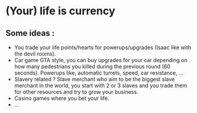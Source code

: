 # (Your) life is currency
## Some ideas :
- You trade your life points/hearts for powerups/upgrades (Isaac like with the devil rooms).
- Car game GTA style, you can buy upgrades for your car depending on how many pedestrians you killed during the previous round (60 seconds). Powerups like, automatic turrets, speed, car resistance, ...
- Slavery related ? Slave merchant who aim to be the biggest slave merchant in the world, you start with 2 or 3 slaves and you trade them for other resources and try to grow your business.
- Casino games where you bet your life.
- ...